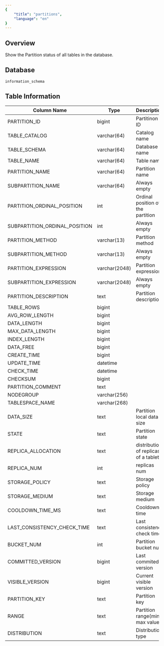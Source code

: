 ```yaml
---
{
    "title": "partitions",
    "language": "en"
}
---
```


<!--
Licensed to the Apache Software Foundation (ASF) under one
or more contributor license agreements.  See the NOTICE file
distributed with this work for additional information
regarding copyright ownership.  The ASF licenses this file
to you under the Apache License, Version 2.0 (the
"License"); you may not use this file except in compliance
with the License.  You may obtain a copy of the License at

  http://www.apache.org/licenses/LICENSE-2.0

Unless required by applicable law or agreed to in writing,
software distributed under the License is distributed on an
"AS IS" BASIS, WITHOUT WARRANTIES OR CONDITIONS OF ANY
KIND, either express or implied.  See the License for the
specific language governing permissions and limitations
under the License.
-->

## Overview

Show the Partition status of all tables in the database.

## Database

`information_schema`

## Table Information

| Column Name                   | Type          | Description                          |
| ----------------------------- | ------------- | ------------------------------------ |
| PARTITION_ID	                | bigint	      | Partitinon ID                        |
| TABLE_CATALOG                 | varchar(64)   | Catalog name                         |
| TABLE_SCHEMA                  | varchar(64)   | Database name                        |
| TABLE_NAME                    | varchar(64)   | Table name                           |
| PARTITION_NAME                | varchar(64)   | Partition name                       |
| SUBPARTITION_NAME             | varchar(64)   | Always empty                         |
| PARTITION_ORDINAL_POSITION    | int           | Ordinal position of the partition    |
| SUBPARTITION_ORDINAL_POSITION | int           | Always empty                         |
| PARTITION_METHOD              | varchar(13)   | Partition method                     |
| SUBPARTITION_METHOD           | varchar(13)   | Always empty                         |
| PARTITION_EXPRESSION          | varchar(2048) | Partition expression                 |
| SUBPARTITION_EXPRESSION       | varchar(2048) | Always empty                         |
| PARTITION_DESCRIPTION         | text          | Partition description                |
| TABLE_ROWS                    | bigint        |                                      |
| AVG_ROW_LENGTH                | bigint        |                                      |
| DATA_LENGTH                   | bigint        |                                      |
| MAX_DATA_LENGTH               | bigint        |                                      |
| INDEX_LENGTH                  | bigint        |                                      |
| DATA_FREE                     | bigint        |                                      |
| CREATE_TIME                   | bigint        |                                      |
| UPDATE_TIME                   | datetime      |                                      |
| CHECK_TIME                    | datetime      |                                      |
| CHECKSUM                      | bigint        |                                      |
| PARTITION_COMMENT             | text          |                                      |
| NODEGROUP                     | varchar(256)  |                                      |
| TABLESPACE_NAME               | varchar(268)  |                                      |
| DATA_SIZE                     |	text	        | Partition local data size            |
| STATE                         |	text	        | Partition state                      |
| REPLICA_ALLOCATION	          | text	        | distribution of replicas of a tablet |
| REPLICA_NUM	                  | int 	        | replicas num                         |
| STORAGE_POLICY	              | text          | Storage policy                       |
| STORAGE_MEDIUM	              | text          | Storage medium                       |
| COOLDOWN_TIME_MS	            | text          | Cooldown time                        |
| LAST_CONSISTENCY_CHECK_TIME	  | text          | Last consistency check time          |
| BUCKET_NUM	                  | int           | Partition bucket num                 |
| COMMITTED_VERSION	            | bigint        | Last commited version                |
| VISIBLE_VERSION	              | bigint        | Current visible version              |
| PARTITION_KEY	                | text          | Partition key                        |
| RANGE	                        | text          | Partition range(min max value)       |
| DISTRIBUTION	                | text          | Distribution type                    |